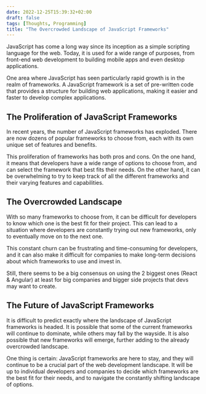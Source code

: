```yaml
---
date: 2022-12-25T15:39:32+02:00
draft: false
tags: [Thoughts, Programming]
title: "The Overcrowded Landscape of JavaScript Frameworks"
---
```


JavaScript has come a long way since its inception as a simple scripting language for the web. Today, it is used for a wide range of purposes, from front-end web development to building mobile apps and even desktop applications.

One area where JavaScript has seen particularly rapid growth is in the realm of frameworks. A JavaScript framework is a set of pre-written code that provides a structure for building web applications, making it easier and faster to develop complex applications.

## The Proliferation of JavaScript Frameworks

In recent years, the number of JavaScript frameworks has exploded. There are now dozens of popular frameworks to choose from, each with its own unique set of features and benefits.

This proliferation of frameworks has both pros and cons. On the one hand, it means that developers have a wide range of options to choose from, and can select the framework that best fits their needs. On the other hand, it can be overwhelming to try to keep track of all the different frameworks and their varying features and capabilities.

## The Overcrowded Landscape

With so many frameworks to choose from, it can be difficult for developers to know which one is the best fit for their project. This can lead to a situation where developers are constantly trying out new frameworks, only to eventually move on to the next one.

This constant churn can be frustrating and time-consuming for developers, and it can also make it difficult for companies to make long-term decisions about which frameworks to use and invest in.

Still, there seems to be a big consensus on using the 2 biggest ones (React & Angular) at least for big companies and bigger side projects that devs may want to create.

## The Future of JavaScript Frameworks

It is difficult to predict exactly where the landscape of JavaScript frameworks is headed. It is possible that some of the current frameworks will continue to dominate, while others may fall by the wayside. It is also possible that new frameworks will emerge, further adding to the already overcrowded landscape.

One thing is certain: JavaScript frameworks are here to stay, and they will continue to be a crucial part of the web development landscape. It will be up to individual developers and companies to decide which frameworks are the best fit for their needs, and to navigate the constantly shifting landscape of options.
